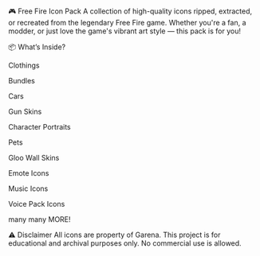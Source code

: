 🎮 Free Fire Icon Pack
A collection of high-quality icons ripped, extracted, or recreated from the legendary Free Fire game. Whether you're a fan, a modder, or just love the game's vibrant art style — this pack is for you!

📦 What’s Inside?

Clothings

Bundles

Cars

Gun Skins

Character Portraits

Pets

Gloo Wall Skins

Emote Icons

Music Icons

Voice Pack Icons

many many MORE!

⚠️ Disclaimer
All icons are property of Garena. This project is for educational and archival purposes only. No commercial use is allowed.
